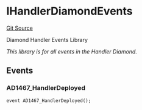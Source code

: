 # IHandlerDiamondEvents
[Git Source](https://github.com/thrackle-io/tron/blob/cbc87814d6bed0b3e71e8ab959486c532d05c771/src/common/IEvents.sol)

Diamond Handler Events Library

*This library is for all events in the Handler Diamond.*


## Events
### AD1467_HandlerDeployed

```solidity
event AD1467_HandlerDeployed();
```

